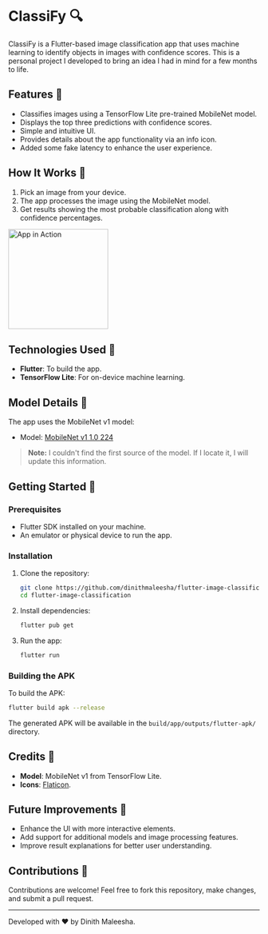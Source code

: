 # ClassiFy 🔍

ClassiFy is a Flutter-based image classification app that uses machine learning to identify objects in images with confidence scores. This is a personal project I developed to bring an idea I had in mind for a few months to life.

## Features 🌟

- Classifies images using a TensorFlow Lite pre-trained MobileNet model.
- Displays the top three predictions with confidence scores.
- Simple and intuitive UI.
- Provides details about the app functionality via an info icon.
- Added some fake latency to enhance the user experience.

## How It Works 🔬

1. Pick an image from your device.
2. The app processes the image using the MobileNet model.
3. Get results showing the most probable classification along with confidence percentages.

<img src="assets/app-screen.gif" alt="App in Action" width="200" />

## Technologies Used 🤖

- **Flutter**: To build the app.
- **TensorFlow Lite**: For on-device machine learning.

## Model Details 🔸

The app uses the MobileNet v1 model:
- Model: [MobileNet v1 1.0 224](https://github.com/emgucv/models/blob/master/mobilenet_v1_1.0_224_float_2017_11_08/mobilenet_v1_1.0_224.tflite)

> **Note:** I couldn't find the first source of the model. If I locate it, I will update this information.

## Getting Started 🚀

### Prerequisites

- Flutter SDK installed on your machine.
- An emulator or physical device to run the app.

### Installation

1. Clone the repository:
   ```bash
   git clone https://github.com/dinithmaleesha/flutter-image-classification.git
   cd flutter-image-classification
   ```

2. Install dependencies:
   ```bash
   flutter pub get
   ```

3. Run the app:
   ```bash
   flutter run
   ```

### Building the APK

To build the APK:
```bash
flutter build apk --release
```

The generated APK will be available in the `build/app/outputs/flutter-apk/` directory.

## Credits 🌟

- **Model**: MobileNet v1 from TensorFlow Lite.
- **Icons**: [Flaticon](https://www.flaticon.com).

## Future Improvements 🚒

- Enhance the UI with more interactive elements.
- Add support for additional models and image processing features.
- Improve result explanations for better user understanding.

## Contributions 🤝

Contributions are welcome! Feel free to fork this repository, make changes, and submit a pull request.

---

Developed with ❤️ by Dinith Maleesha.
